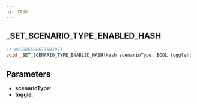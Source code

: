 ```yaml
---
ns: TASK
---
```

## _SET_SCENARIO_TYPE_ENABLED_HASH

```c
// 0xD00E50E673802D71
void _SET_SCENARIO_TYPE_ENABLED_HASH(Hash scenarioType, BOOL toggle);
```

## Parameters
* **scenarioType**:
* **toggle**:
